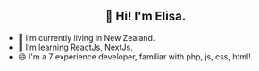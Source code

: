 <h2 align="center">👋 Hi! I'm Elisa. </h2>

- 🔭 I’m currently living in New Zealand.
- 🌱 I’m learning ReactJs, NextJs.
- 😄 I'm a 7 experience developer, familiar with php, js, css, html!

<!--
**elisa-lok/elisa-lok** is a ✨ _special_ ✨ repository because its `README.md` (this file) appears on your GitHub profile.

Here are some ideas to get you started:

- 🔭 I’m currently working on ...
- 🌱 I’m currently learning ...
- 👯 I’m looking to collaborate on ...
- 🤔 I’m looking for help with ...
- 💬 Ask me about ...
- 📫 How to reach me: ...
- 😄 Pronouns: ...
- ⚡ Fun fact: ...
-->
